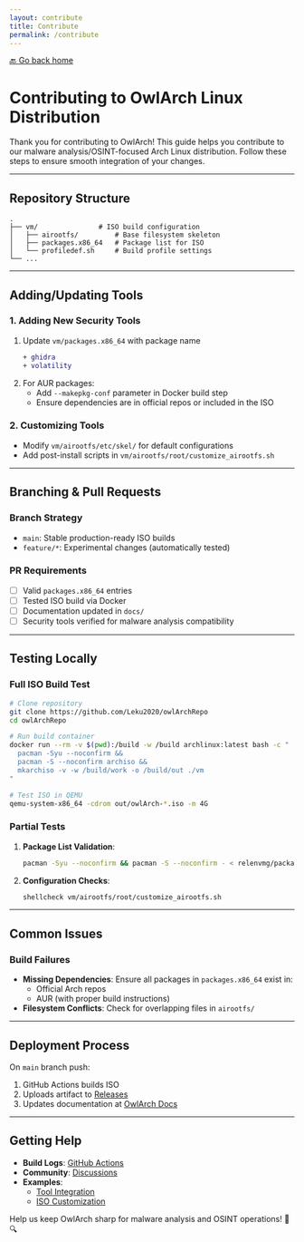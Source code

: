 ```yaml
---
layout: contribute
title: Contribute
permalink: /contribute
---
```


[🔙 Go back home](/OwlArch/)

# Contributing to OwlArch Linux Distribution

Thank you for contributing to OwlArch! This guide helps you contribute to our malware analysis/OSINT-focused Arch Linux distribution. Follow these steps to ensure smooth integration of your changes.

---

## Repository Structure  
```  
.
├── vm/               # ISO build configuration
│   ├── airootfs/         # Base filesystem skeleton
│   ├── packages.x86_64   # Package list for ISO
│   └── profiledef.sh     # Build profile settings
└── ...
```

---

## Adding/Updating Tools  

### 1. **Adding New Security Tools**  
1. Update `vm/packages.x86_64` with package name  
   ```diff
   + ghidra
   + volatility
   ```
2. For AUR packages:  
   - Add `--makepkg-conf` parameter in Docker build step  
   - Ensure dependencies are in official repos or included in the ISO  

### 2. **Customizing Tools**  
- Modify `vm/airootfs/etc/skel/` for default configurations  
- Add post-install scripts in `vm/airootfs/root/customize_airootfs.sh`  

---

## Branching & Pull Requests  

### Branch Strategy  
- `main`: Stable production-ready ISO builds  
- `feature/*`: Experimental changes (automatically tested)  

### PR Requirements  
- [ ] Valid `packages.x86_64` entries  
- [ ] Tested ISO build via Docker  
- [ ] Documentation updated in `docs/`  
- [ ] Security tools verified for malware analysis compatibility  

---

## Testing Locally  

### Full ISO Build Test  
```bash  
# Clone repository  
git clone https://github.com/Leku2020/owlArchRepo  
cd owlArchRepo  

# Run build container  
docker run --rm -v $(pwd):/build -w /build archlinux:latest bash -c "  
  pacman -Syu --noconfirm &&  
  pacman -S --noconfirm archiso &&  
  mkarchiso -v -w /build/work -o /build/out ./vm  
"  

# Test ISO in QEMU  
qemu-system-x86_64 -cdrom out/owlArch-*.iso -m 4G  
```  

### Partial Tests  
1. **Package List Validation**:  
   ```bash  
   pacman -Syu --noconfirm && pacman -S --noconfirm - < relenvmg/packages.x86_64  
   ```  
2. **Configuration Checks**:  
   ```bash  
   shellcheck vm/airootfs/root/customize_airootfs.sh  
   ```  

---

## Common Issues  

### Build Failures  
- **Missing Dependencies**: Ensure all packages in `packages.x86_64` exist in:  
  - Official Arch repos  
  - AUR (with proper build instructions)  
- **Filesystem Conflicts**: Check for overlapping files in `airootfs/`  

---

## Deployment Process  

On `main` branch push:  
1. GitHub Actions builds ISO  
2. Uploads artifact to [Releases](https://github.com/Leku2020/OwlArch/releases)  
3. Updates documentation at [OwlArch Docs](https://leku2020.github.io/OwlArch)  

---

## Getting Help  

- **Build Logs**: [GitHub Actions](https://github.com/Leku2020/OwlArch/actions)  
- **Community**: [Discussions](https://github.com/Leku2020/OwlArch/discussions)  
- **Examples**:  
  - [Tool Integration](https://github.com/Leku2020/OwlArch/blob/main/vm/packages.x86_64)  
  - [ISO Customization](https://github.com/Leku2020/OwlArch/tree/main/vm/airootfs)  

Help us keep OwlArch sharp for malware analysis and OSINT operations! 🦉🔍  